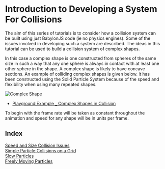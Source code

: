# Introduction to Developing a System For Collisions

The aim of this series of tutorials is to consider how a collision system can be built using just BabylonJS code (ie no physics engines). Some of the issues involved in developing such a system are described. The ideas in this tutorial can be used to build a collision system of complex shapes. 

In this case a complex shape is one constructed from spheres of the same size in such a way that any one sphere 
is always in contact with at least one other sphere in the shape. A complex shape is likely to have concave sections. 
An example of colliding complex shapes is given below. It has been constructed using the Solid Particle System because of the speed and flexibility when using many repeated shapes.

![Complex Shape](/img/samples/collide1.jpg)

* [Playground Example _ Complex Shapes in Collision](https://www.babylonjs-playground.com/#WLYB9)

To begin with the frame rate will be taken as constant throughout the animation and speed for any shape will be in units per frame.

## Index 

[Speed and Size Collision Issues](/samples/Issues.html)  
[Simple Particle Collisions on a Grid](/samples/Grid_Moves.html)  
[Slow Particles](/samples/Slow_Collide.html)  
[Freely Moving Particles](/samples/Free_Collide.html)  



